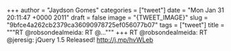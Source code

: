 
+++
author = "Jaydson Gomes"
categories = ["tweet"]
date = "Mon Jan 31 20:11:47 +0000 2011"
draft = false
image = "{TWEET_IMAGE}"
slug = "9bfce4a262cb2379ca36090978725ef056077b07"
tags = ["tweet"]
title = """RT @robsondealmeida: RT @..."""
+++
RT @robsondealmeida: RT @jeresig: jQuery 1.5 Released! http://j.mp/hvWLeb
